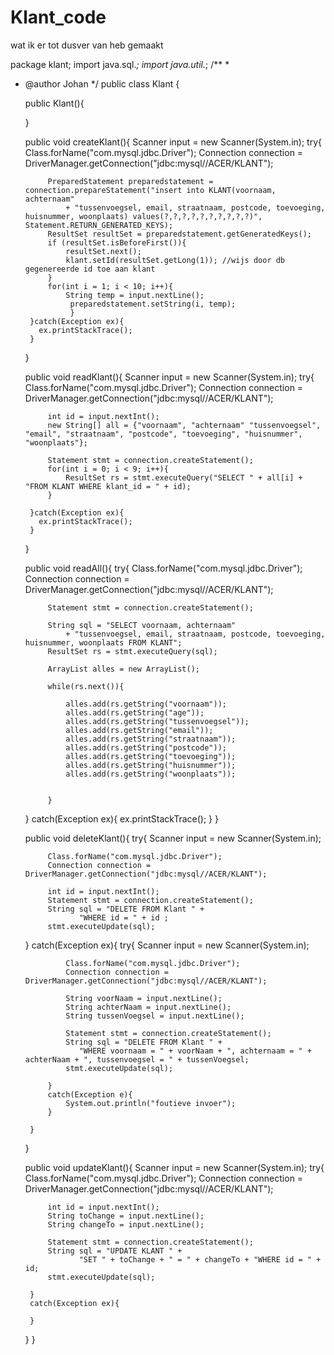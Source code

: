 # Klant_code
wat ik er tot dusver van heb gemaakt


package klant;
import  java.sql.*;
import  java.util.*;
/**
 *
 * @author Johan
 */
public class Klant {
    
    public Klant(){

    }

    
    public void createKlant(){
        Scanner input = new Scanner(System.in);
        try{ 
            Class.forName("com.mysql.jdbc.Driver");
            Connection connection = DriverManager.getConnection("jdbc:mysql//ACER/KLANT");
            
            PreparedStatement preparedstatement = connection.prepareStatement("insert into KLANT(voornaam, achternaam" 
                + "tussenvoegsel, email, straatnaam, postcode, toevoeging, huisnummer, woonplaats) values(?,?,?,?,?,?,?,?,?,?)", Statement.RETURN_GENERATED_KEYS);
            ResultSet resultSet = preparedstatement.getGeneratedKeys();
            if (resultSet.isBeforeFirst()){
                resultSet.next();
                klant.setId(resultSet.getLong(1)); //wijs door db gegenereerde id toe aan klant
            }
            for(int i = 1; i < 10; i++){
                String temp = input.nextLine();
                 preparedstatement.setString(i, temp);
                 }
        }catch(Exception ex){
          ex.printStackTrace();
        }
    }
    
    public void readKlant(){
        Scanner input = new Scanner(System.in);
        try{ 
            Class.forName("com.mysql.jdbc.Driver");
            Connection connection = DriverManager.getConnection("jdbc:mysql//ACER/KLANT");
            
            int id = input.nextInt();
            new String[] all = {"voornaam", "achternaam" "tussenvoegsel", "email", "straatnaam", "postcode", "toevoeging", "huisnummer", "woonplaats"}; 
            
            Statement stmt = connection.createStatement();
            for(int i = 0; i < 9; i++){
                ResultSet rs = stmt.executeQuery("SELECT " + all[i] + "FROM KLANT WHERE klant_id = " + id);
            }
                 
        }catch(Exception ex){
          ex.printStackTrace();
        }
    }
    
    public void readAll(){
        try{
            Class.forName("com.mysql.jdbc.Driver");
            Connection connection = DriverManager.getConnection("jdbc:mysql//ACER/KLANT");
     
            Statement stmt = connection.createStatement();

            String sql = "SELECT voornaam, achternaam" 
                + "tussenvoegsel, email, straatnaam, postcode, toevoeging, huisnummer, woonplaats FROM KLANT";
            ResultSet rs = stmt.executeQuery(sql);
      
            ArrayList alles = new ArrayList();
            
            while(rs.next()){
         
                alles.add(rs.getString("voornaam"));
                alles.add(rs.getString("age"));
                alles.add(rs.getString("tussenvoegsel"));
                alles.add(rs.getString("email"));
                alles.add(rs.getString("straatnaam"));
                alles.add(rs.getString("postcode"));
                alles.add(rs.getString("toevoeging"));
                alles.add(rs.getString("huisnummer"));
                alles.add(rs.getString("woonplaats"));

        
            }
  
      }
        catch(Exception ex){
          ex.printStackTrace();
        }
    }
    
    public void deleteKlant(){
        try{
            Scanner input = new Scanner(System.in);
            
            Class.forName("com.mysql.jdbc.Driver");
            Connection connection = DriverManager.getConnection("jdbc:mysql//ACER/KLANT");
            
            int id = input.nextInt();
            Statement stmt = connection.createStatement();
            String sql = "DELETE FROM Klant " +
                   "WHERE id = " + id ;
            stmt.executeUpdate(sql);
  
      }
        catch(Exception ex){
            try{
                Scanner input = new Scanner(System.in);
            
                Class.forName("com.mysql.jdbc.Driver");
                Connection connection = DriverManager.getConnection("jdbc:mysql//ACER/KLANT");
            
                String voorNaam = input.nextLine();
                String achterNaam = input.nextLine();
                String tussenVoegsel = input.nextLine();
                
                Statement stmt = connection.createStatement();
                String sql = "DELETE FROM Klant " +
                   "WHERE voornaam = " + voorNaam + ", achternaam = " + achterNaam + ", tussenvoegsel = " + tussenVoegsel;
                stmt.executeUpdate(sql);
                
            }
            catch(Exception e){
                System.out.println("foutieve invoer");
            }
          
        }
    }
    
    public void updateKlant(){
        Scanner input = new Scanner(System.in);
        try{ 
            Class.forName("com.mysql.jdbc.Driver");
            Connection connection = DriverManager.getConnection("jdbc:mysql//ACER/KLANT");
            
            int id = input.nextInt();
            String toChange = input.nextLine();
            String changeTo = input.nextLine();
            
            Statement stmt = connection.createStatement();
            String sql = "UPDATE KLANT " +
                   "SET " + toChange + " = " + changeTo + "WHERE id = " + id;
            stmt.executeUpdate(sql);
            
        }
        catch(Exception ex){
        
        }
    }
}
